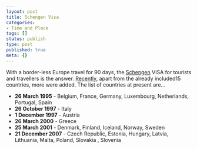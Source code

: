```yaml
---
layout: post
title: Schengen Visa
categories:
- Time and Place
tags: []
status: publish
type: post
published: true
meta: {}
---
```

With a border-less Europe travel for 90 days, the <a href="http://en.wikipedia.org/wiki/Schengen_Agreement">Schengen</a> VISA for tourists and travellers is the answer. <a href="http://www.auswaertiges-amt.de/diplo/en/Infoservice/FAQ/VisumFuerD/Schengenerweiterung.html">Recently</a>, apart from the already included15 countries, more were added. The list of countries at present are...
<ul>
	<li><strong>26 March 1995</strong> - Belgium, France, Germany, Luxembourg, Netherlands, Portugal, Spain</li>
	<li><strong>26 October 1997</strong> - Italy</li>
	<li><strong>1 December 1997</strong> - Austria</li>
	<li><strong>26 March 2000</strong> - Greece</li>
	<li><strong>25 March 2001</strong> - Denmark, Finland, Iceland, Norway, Sweden</li>
	<li><strong>21 December 2007</strong> - Czech Republic, Estonia, Hungary, Latvia, Lithuania, Malta, Poland, Slovakia , Slovenia</li>
</ul>
